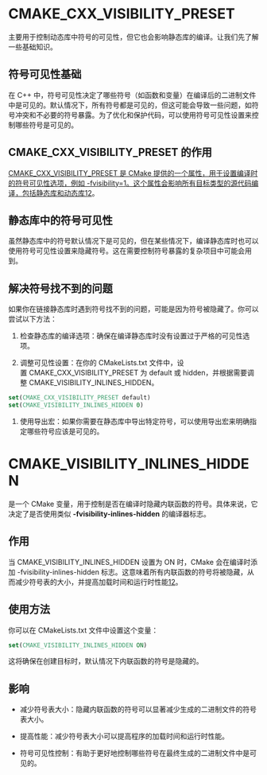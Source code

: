 # **CMAKE_CXX_VISIBILITY_PRESET** 

主要用于控制动态库中符号的可见性，但它也会影响静态库的编译。让我们先了解一些基础知识。

## 符号可见性基础

在 C++ 中，符号可见性决定了哪些符号（如函数和变量）在编译后的二进制文件中是可见的。默认情况下，所有符号都是可见的，但这可能会导致一些问题，如符号冲突和不必要的符号暴露。为了优化和保护代码，可以使用符号可见性设置来控制哪些符号是可见的。

## CMAKE_CXX_VISIBILITY_PRESET 的作用

[CMAKE_CXX_VISIBILITY_PRESET 是 CMake 提供的一个属性，用于设置编译时的符号可见性选项，例如 -fvisibility=](https://cmake.org/cmake/help/latest/prop_tgt/LANG_VISIBILITY_PRESET.html)[1](https://cmake.org/cmake/help/latest/prop_tgt/LANG_VISIBILITY_PRESET.html)[。这个属性会影响所有目标类型的源代码编译，包括静态库和动态库](https://cmake.org/cmake/help/latest/prop_tgt/LANG_VISIBILITY_PRESET.html)[1](https://cmake.org/cmake/help/latest/prop_tgt/LANG_VISIBILITY_PRESET.html)[2](https://discourse.cmake.org/t/did-not-find-fvisibility-hidden-when-using-cmake-cxx-visibility-preset/10526)。

## 静态库中的符号可见性

虽然静态库中的符号默认情况下是可见的，但在某些情况下，编译静态库时也可以使用符号可见性设置来隐藏符号。这在需要控制符号暴露的复杂项目中可能会用到。

## 解决符号找不到的问题

如果你在链接静态库时遇到符号找不到的问题，可能是因为符号被隐藏了。你可以尝试以下方法：

1. 检查静态库的编译选项：确保在编译静态库时没有设置过于严格的可见性选项。

1. 调整可见性设置：在你的 CMakeLists.txt 文件中，设置 CMAKE_CXX_VISIBILITY_PRESET 为 default 或 hidden，并根据需要调整 CMAKE_VISIBILITY_INLINES_HIDDEN。

```cmake
set(CMAKE_CXX_VISIBILITY_PRESET default)
set(CMAKE_VISIBILITY_INLINES_HIDDEN 0)

```

1. 使用导出宏：如果你需要在静态库中导出特定符号，可以使用导出宏来明确指定哪些符号应该是可见的。

# **CMAKE_VISIBILITY_INLINES_HIDDEN** 

是一个 CMake 变量，用于控制是否在编译时隐藏内联函数的符号。具体来说，它决定了是否使用类似 **-fvisibility-inlines-hidden** 的编译器标志[](https://cmake.org/cmake/help/latest/prop_tgt/VISIBILITY_INLINES_HIDDEN.html)。

## 作用

当 CMAKE_VISIBILITY_INLINES_HIDDEN 设置为 ON 时，CMake 会在编译时添加 -fvisibility-inlines-hidden 标志。这意味着所有内联函数的符号将被隐藏，从而减少符号表的大小，并提高加载时间和运行时性能[1](https://cmake.org/cmake/help/latest/prop_tgt/VISIBILITY_INLINES_HIDDEN.html)[2](https://cmake.org/cmake/help/latest/variable/CMAKE_VISIBILITY_INLINES_HIDDEN.html)。

## 使用方法

你可以在 CMakeLists.txt 文件中设置这个变量：

```cmake
set(CMAKE_VISIBILITY_INLINES_HIDDEN ON)

```

这将确保在创建目标时，默认情况下内联函数的符号是隐藏的。

## 影响

- 减少符号表大小：隐藏内联函数的符号可以显著减少生成的二进制文件的符号表大小。

- 提高性能：减少符号表大小可以提高程序的加载时间和运行时性能。

- 符号可见性控制：有助于更好地控制哪些符号在最终生成的二进制文件中是可见的。